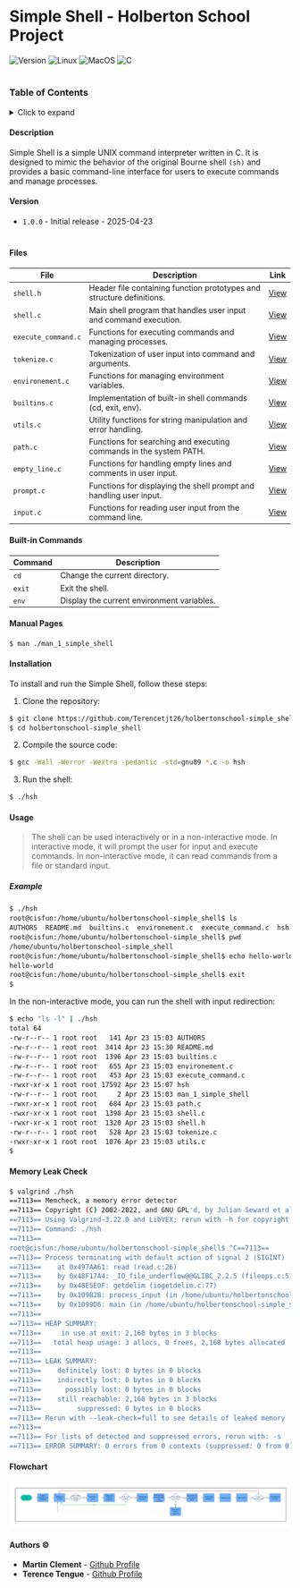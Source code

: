 # Simple Shell - Holberton School Project

![Version](https://img.shields.io/badge/version-1.0.0-blue.svg)
![Linux](https://img.shields.io/badge/linux-ubuntu-orange.svg)
![MacOS](https://img.shields.io/badge/macos-monterey-lightgrey.svg)
![C](https://img.shields.io/badge/language-C-red.svg)


#

### Table of Contents
<details>
<summary>Click to expand</summary>

- [Description](#description)
- [Version](#version)
- [Files](#files)
- [Built-in Commands](#built-in-commands)
- [Manual Pages](#manual-pages)
- [Installation](#installation)
- [Usage](#usage)
- [Memory Leak Check](#memory-leak-check)
- [Authors &copy;](#authors--copy)

</details>

#### Description
Simple Shell is a simple UNIX command interpreter written in C. It is designed to mimic the behavior of the original Bourne shell `(sh)` and provides a basic command-line interface for users to execute commands and manage processes.

#### Version
- `1.0.0` - Initial release - 2025-04-23

#

#### Files
| File | Description | Link |
| ---- | ----------- | ---- |
| `shell.h` | Header file containing function prototypes and structure definitions. | [View](shell.h) |
| `shell.c` | Main shell program that handles user input and command execution. | [View](shell.c) |
| `execute_command.c` | Functions for executing commands and managing processes. | [View](execute_command.c) |
| `tokenize.c` | Tokenization of user input into command and arguments. | [View](tokenize.c) |
| `environement.c` | Functions for managing environment variables. | [View](environment.c) |
| `builtins.c` | Implementation of built-in shell commands (cd, exit, env). | [View](builtins.c) |
| `utils.c` | Utility functions for string manipulation and error handling. | [View](utils.c) |
| `path.c` | Functions for searching and executing commands in the system PATH. | [View](path.c) |
| `empty_line.c` | Functions for handling empty lines and comments in user input. | [View](empty_line.c) |
| `prompt.c` | Functions for displaying the shell prompt and handling user input. | [View](prompt.c) |
| `input.c` | Functions for reading user input from the command line. | [View](input.c) |

#### Built-in Commands
| Command | Description |
| ------- | ----------- |
| `cd` | Change the current directory. |
| `exit` | Exit the shell. |
| `env` | Display the current environment variables. |

#### Manual Pages
```bash
$ man ./man_1_simple_shell
```

#### Installation
To install and run the Simple Shell, follow these steps:
1. Clone the repository:
```bash
$ git clone https://github.com/Terencetjt26/holbertonschool-simple_shell.git
$ cd holbertonschool-simple_shell
```

2. Compile the source code:
```bash
$ gcc -Wall -Werror -Wextra -pedantic -std=gnu89 *.c -o hsh
```
3. Run the shell:
```bash
$ ./hsh
```

#### Usage
> The shell can be used interactively or in a non-interactive mode. In interactive mode, it will prompt the user for input and execute commands. In non-interactive mode, it can read commands from a file or standard input.
##### Example
```bash
$ ./hsh
root@cisfun:/home/ubuntu/holbertonschool-simple_shell$ ls
AUTHORS  README.md  builtins.c  environement.c  execute_command.c  hsh  man_1_simple_shell  path.c  shell.c  shell.h  tokenize.c  utils.c
root@cisfun:/home/ubuntu/holbertonschool-simple_shell$ pwd
/home/ubuntu/holbertonschool-simple_shell
root@cisfun:/home/ubuntu/holbertonschool-simple_shell$ echo hello-world
hello-world
root@cisfun:/home/ubuntu/holbertonschool-simple_shell$ exit
$
```

In the non-interactive mode, you can run the shell with input redirection:
```bash
$ echo "ls -l" | ./hsh
total 64
-rw-r--r-- 1 root root   141 Apr 23 15:03 AUTHORS
-rw-r--r-- 1 root root  3414 Apr 23 15:30 README.md
-rw-r--r-- 1 root root  1396 Apr 23 15:03 builtins.c
-rw-r--r-- 1 root root   655 Apr 23 15:03 environement.c
-rw-r--r-- 1 root root   453 Apr 23 15:03 execute_command.c
-rwxr-xr-x 1 root root 17592 Apr 23 15:07 hsh
-rw-r--r-- 1 root root     2 Apr 23 15:03 man_1_simple_shell
-rwxr-xr-x 1 root root   684 Apr 23 15:03 path.c
-rwxr-xr-x 1 root root  1398 Apr 23 15:03 shell.c
-rwxr-xr-x 1 root root  1320 Apr 23 15:03 shell.h
-rw-r--r-- 1 root root   528 Apr 23 15:03 tokenize.c
-rwxr-xr-x 1 root root  1076 Apr 23 15:03 utils.c
$
```

#### Memory Leak Check
```bash
$ valgrind ./hsh
==7113== Memcheck, a memory error detector
==7113== Copyright (C) 2002-2022, and GNU GPL'd, by Julian Seward et al.
==7113== Using Valgrind-3.22.0 and LibVEX; rerun with -h for copyright info
==7113== Command: ./hsh
==7113== 
root@cisfun:/home/ubuntu/holbertonschool-simple_shell$ ^C==7113== 
==7113== Process terminating with default action of signal 2 (SIGINT)
==7113==    at 0x497AA61: read (read.c:26)
==7113==    by 0x48F17A4: _IO_file_underflow@@GLIBC_2.2.5 (fileops.c:517)
==7113==    by 0x48E5E0F: getdelim (iogetdelim.c:77)
==7113==    by 0x109B2B: process_input (in /home/ubuntu/holbertonschool-simple_shell/hsh)
==7113==    by 0x1099D6: main (in /home/ubuntu/holbertonschool-simple_shell/hsh)
==7113== 
==7113== HEAP SUMMARY:
==7113==     in use at exit: 2,168 bytes in 3 blocks
==7113==   total heap usage: 3 allocs, 0 frees, 2,168 bytes allocated
==7113== 
==7113== LEAK SUMMARY:
==7113==    definitely lost: 0 bytes in 0 blocks
==7113==    indirectly lost: 0 bytes in 0 blocks
==7113==      possibly lost: 0 bytes in 0 blocks
==7113==    still reachable: 2,168 bytes in 3 blocks
==7113==         suppressed: 0 bytes in 0 blocks
==7113== Rerun with --leak-check=full to see details of leaked memory
==7113== 
==7113== For lists of detected and suppressed errors, rerun with: -s
==7113== ERROR SUMMARY: 0 errors from 0 contexts (suppressed: 0 from 0)
```

#### Flowchart
![Flowchart](flowchart.png)


#### Authors &copy;
- **Martin Clement** - [Github Profile](https://github.com/ItsZmainDev)
- **Terence Tengue** - [Github Profile](https://github.com/Terencetjt26)